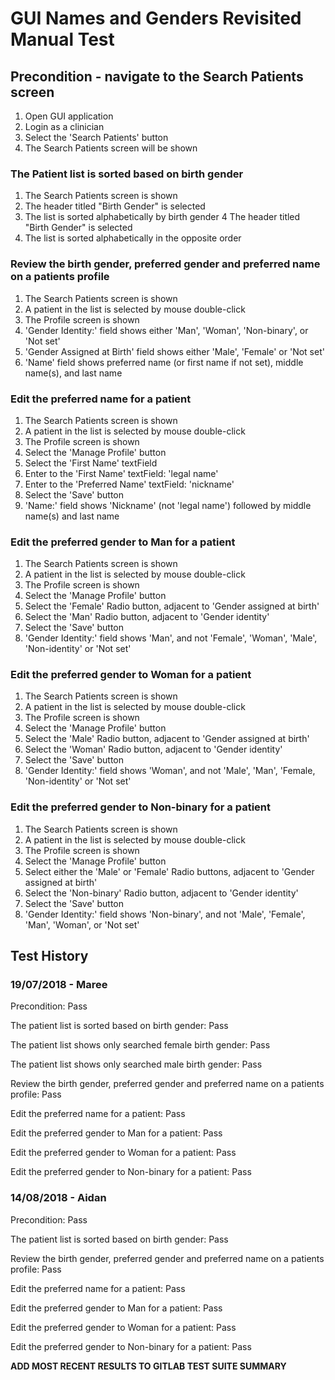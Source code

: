 # GUI Names and Genders Revisited Manual Test

## Precondition - navigate to the Search Patients screen

1. Open GUI application
2. Login as a clinician
3. Select the 'Search Patients' button
4. The Search Patients screen will be shown

### The Patient list is sorted based on birth gender

1. The Search Patients screen is shown
2. The header titled "Birth Gender" is selected
3. The list is sorted alphabetically by birth gender
4  The header titled "Birth Gender" is selected
5. The list is sorted alphabetically in the opposite order

### Review the birth gender, preferred gender and preferred name on a patients profile

1. The Search Patients screen is shown
2. A patient in the list is selected by mouse double-click
3. The Profile screen is shown
4. 'Gender Identity:' field shows either 'Man', 'Woman', 'Non-binary', or 'Not set'
3. 'Gender Assigned at Birth' field shows either 'Male', 'Female' or 'Not set'
5. 'Name' field shows preferred name (or first name if not set), middle name(s), and last name

### Edit the preferred name for a patient

1. The Search Patients screen is shown
2. A patient in the list is selected by mouse double-click
3. The Profile screen is shown
4. Select the 'Manage Profile' button
5. Select the 'First Name' textField
6. Enter to the 'First Name' textField: 'legal name'
7. Enter to the 'Preferred Name' textField: 'nickname'
8. Select the 'Save' button
9. 'Name:' field shows 'Nickname' (not 'legal name') followed by middle name(s) and last name

### Edit the preferred gender to Man for a patient

1. The Search Patients screen is shown
2. A patient in the list is selected by mouse double-click
3. The Profile screen is shown
4. Select the 'Manage Profile' button
5. Select the 'Female' Radio button, adjacent to 'Gender assigned at birth'
6. Select the 'Man' Radio button, adjacent to 'Gender identity'
8. Select the 'Save' button
9. 'Gender Identity:' field shows 'Man', and not 'Female', 'Woman', 'Male', 'Non-identity' or 'Not set'

### Edit the preferred gender to Woman for a patient

1. The Search Patients screen is shown
2. A patient in the list is selected by mouse double-click
3. The Profile screen is shown
4. Select the 'Manage Profile' button
5. Select the 'Male' Radio button, adjacent to 'Gender assigned at birth'
6. Select the 'Woman' Radio button, adjacent to 'Gender identity'
8. Select the 'Save' button
9. 'Gender Identity:' field shows 'Woman', and not 'Male', 'Man', 'Female, 'Non-identity' or 'Not set'

### Edit the preferred gender to Non-binary for a patient

1. The Search Patients screen is shown
2. A patient in the list is selected by mouse double-click
3. The Profile screen is shown
4. Select the 'Manage Profile' button
5. Select either the 'Male' or 'Female' Radio buttons, adjacent to 'Gender assigned at birth'
6. Select the 'Non-binary' Radio button, adjacent to 'Gender identity'
8. Select the 'Save' button
9. 'Gender Identity:' field shows 'Non-binary', and not 'Male', 'Female', 'Man', 'Woman', or 'Not set'

## Test History

### 19/07/2018 - Maree

Precondition: Pass

The patient list is sorted based on birth gender: Pass

The patient list shows only searched female birth gender: Pass

The patient list shows only searched male birth gender: Pass

Review the birth gender, preferred gender and preferred name on a patients profile: Pass

Edit the preferred name for a patient: Pass

Edit the preferred gender to Man for a patient: Pass

Edit the preferred gender to Woman for a patient: Pass

Edit the preferred gender to Non-binary for a patient: Pass

### 14/08/2018 - Aidan

Precondition: Pass

The patient list is sorted based on birth gender: Pass

Review the birth gender, preferred gender and preferred name on a patients profile: Pass

Edit the preferred name for a patient: Pass

Edit the preferred gender to Man for a patient: Pass

Edit the preferred gender to Woman for a patient: Pass

Edit the preferred gender to Non-binary for a patient: Pass

**ADD MOST RECENT RESULTS TO GITLAB TEST SUITE SUMMARY**
